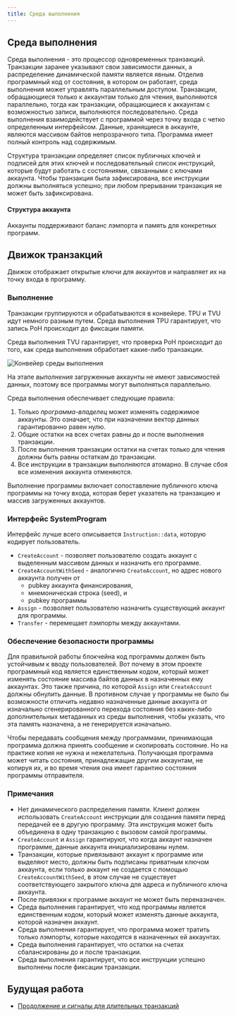 ```yaml
---
title: Среда выполнения
---
```


## Среда выполнения

Среда выполнения - это процессор одновременных транзакций. Транзакции заранее указывают свои зависимости данных, а распределение динамической памяти является явным. Отделив программный код от состояния, в котором он работает, среда выполнения может управлять параллельным доступом. Транзакции, обращающиеся только к аккаунтам только для чтения, выполняются параллельно, тогда как транзакции, обращающиеся к аккаунтам с возможностью записи, выполняются последовательно. Среда выполнения взаимодействует с программой через точку входа с четко определенным интерфейсом. Данные, хранящиеся в аккаунте, являются массивом байтов непрозрачного типа. Программа имеет полный контроль над содержимым.

Структура транзакции определяет список публичных ключей и подписей для этих ключей и последовательный список инструкций, которые будут работать с состояниями, связанными с ключами аккаунта. Чтобы транзакция была зафиксирована, все инструкции должны выполняться успешно; при любом прерывании транзакция не может быть зафиксирована.

#### Структура аккаунта

Аккаунты поддерживают баланс лэмпорта и память для конкретных программ.

## Движок транзакций

Движок отображает открытые ключи для аккаунтов и направляет их на точку входа в программу.

### Выполнение

Транзакции группируются и обрабатываются в конвейере. TPU и TVU идут немного разным путем. Среда выполнения TPU гарантирует, что запись PoH происходит до фиксации памяти.

Среда выполнения TVU гарантирует, что проверка PoH происходит до того, как среда выполнения обработает какие-либо транзакции.

![Конвейер среды выполнения](/img/runtime.svg)

На этапе _выполнения_ загруженные аккаунты не имеют зависимостей данных, поэтому все программы могут выполняться параллельно.

Среда выполнения обеспечивает следующие правила:

1. Только _программа-владелец_ может изменять содержимое аккаунты. Это означает, что при назначении вектор данных гарантированно равен нулю.
2. Общие остатки на всех счетах равны до и после выполнения транзакции.
3. После выполнения транзакции остатки на счетах только для чтения должны быть равны остаткам до транзакции.
4. Все инструкции в транзакции выполняются атомарно. В случае сбоя все изменения аккаунта отменяются.

Выполнение программы включает сопоставление публичного ключа программы на точку входа, которая берет указатель на транзакцию и массив загруженных аккаунтов.

### Интерфейс SystemProgram

Интерфейс лучше всего описывается `Instruction::data`, которую кодирует пользователь.

- `CreateAccount` - позволяет пользователю создать аккаунт с выделенным массивом данных и назначить его программе.
- `CreateAccountWithSeed` - аналогично `CreateAccount`, но адрес нового аккаунта получен от
  - pubkey аккаунта финансирования,
  - мнемоническая строка (seed), и
  - pubkey программы
- `Assign` - позволяет пользователю назначить существующий аккаунт для программы.
- `Transfer` - перемещает лэмпорты между аккаунтами.

### Обеспечение безопасности программы

Для правильной работы блокчейна код программы должен быть устойчивым к вводу пользователей. Вот почему в этом проекте программный код является единственным кодом, который может изменять состояние массива байтов данных в назначенных ему аккаунтах. Это также причина, по которой `Assign` или `CreateAccount` должны обнулить данные. В противном случае у программы не было бы возможности отличить недавно назначенные данные аккаунта от изначально сгенерированного перехода состояния без каких-либо дополнительных метаданных из среды выполнения, чтобы указать, что эта память назначена, а не генерируется изначально.

Чтобы передавать сообщения между программами, принимающая программа должна принять сообщение и скопировать состояние. Но на практике копия не нужна и нежелательна. Получающая программа может читать состояния, принадлежащие другим аккаунтам, не копируя их, и во время чтения она имеет гарантию состояния программы отправителя.

### Примечания

- Нет динамического распределения памяти. Клиент должен использовать `CreateAccount` инструкции для создания памяти перед передачей ее в другую программу. Эта инструкция может быть объединена в одну транзакцию с вызовом самой программы.
- `CreateAccount` и `Assign` гарантируют, что когда аккаунт назначен программе, данные аккаунта инициализированы нулем.
- Транзакции, которые привязывают аккаунт к программе или выделяют место, должны быть подписаны приватным ключом аккаунта, если только аккаунт не создается с помощью `CreateAccountWithSeed`, в этом случае не существует соответствующего закрытого ключа для адреса и публичного ключа аккаунта.
- После привязки к программе аккаунт не может быть переназначен.
- Среда выполнения гарантирует, что код программы является единственным кодом, который может изменять данные аккаунта, которой назначен аккаунт.
- Среда выполнения гарантирует, что программа может тратить только лэмпорты, которые находятся в назначенных ей аккаунтах.
- Среда выполнения гарантирует, что остатки на счетах сбалансированы до и после транзакции.
- Среда выполнения гарантирует, что все инструкции успешно выполнены после фиксации транзакции.

## Будущая работа

- [Продолжение и сигналы для длительных транзакций](https://github.com/solana-labs/solana/issues/1485)
